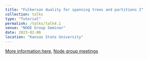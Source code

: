 ```yaml
---
title: "Fulkerson duality for spanning trees and partitions I"
collection: talks
type: "Tutorial"
permalink: /talks/talk4.1
venue: "NODE Group Seminar"
date: 2023-02-06
location: "Kansas State University"
---
```

[More information here](https://www.math.ksu.edu/research/centers-groups/node-group/node-meetings.html), [Node group meetings](https://www.math.ksu.edu/research/centers-groups/node-group/)
